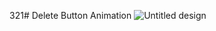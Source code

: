 321# Delete Button Animation
![Untitled design](https://github.com/Rupali1407/JavaScript-Projects/assets/123893797/6b38fd58-fdb6-416f-9562-59df5a04102f)
